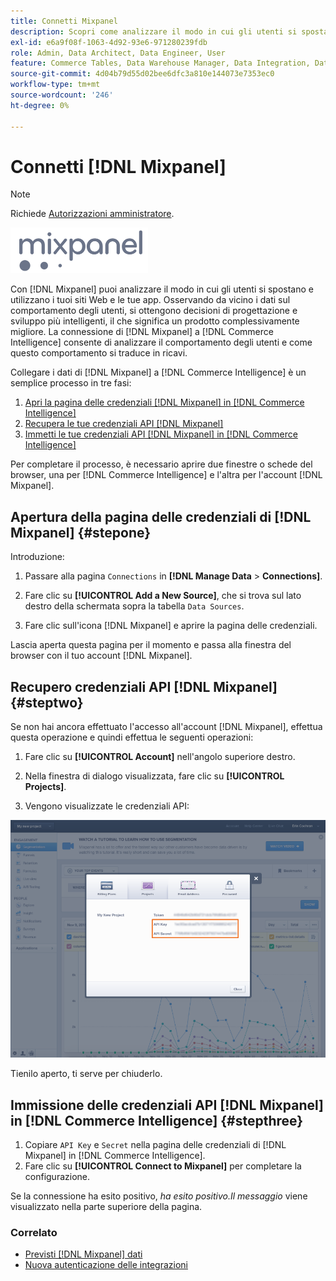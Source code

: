 ```yaml
---
title: Connetti Mixpanel
description: Scopri come analizzare il modo in cui gli utenti si spostano e utilizzano i tuoi siti web e le tue app.
exl-id: e6a9f08f-1063-4d92-93e6-971280239fdb
role: Admin, Data Architect, Data Engineer, User
feature: Commerce Tables, Data Warehouse Manager, Data Integration, Data Import/Export
source-git-commit: 4d04b79d55d02bee6dfc3a810e144073e7353ec0
workflow-type: tm+mt
source-wordcount: '246'
ht-degree: 0%

---
```


# Connetti [!DNL Mixpanel]

>[!NOTE]
>
>Richiede [Autorizzazioni amministratore](../../../administrator/user-management/user-management.md).

![Logo Mixpanel](../../../assets/Mixpanel_logo.png)

Con [!DNL Mixpanel] puoi analizzare il modo in cui gli utenti si spostano e utilizzano i tuoi siti Web e le tue app. Osservando da vicino i dati sul comportamento degli utenti, si ottengono decisioni di progettazione e sviluppo più intelligenti, il che significa un prodotto complessivamente migliore. La connessione di [!DNL Mixpanel] a [!DNL Commerce Intelligence] consente di analizzare il comportamento degli utenti e come questo comportamento si traduce in ricavi.

Collegare i dati di [!DNL Mixpanel] a [!DNL Commerce Intelligence] è un semplice processo in tre fasi:

1. [Apri la pagina delle credenziali  [!DNL Mixpanel]  in [!DNL Commerce Intelligence]](#stepone)
1. [Recupera le tue credenziali API  [!DNL Mixpanel] &#x200B;](#steptwo)
1. [Immetti le tue credenziali API  [!DNL Mixpanel]  in [!DNL Commerce Intelligence]](#stepthree)

Per completare il processo, è necessario aprire due finestre o schede del browser, una per [!DNL Commerce Intelligence] e l&#39;altra per l&#39;account [!DNL Mixpanel].

## Apertura della pagina delle credenziali di [!DNL Mixpanel] {#stepone}

Introduzione:

1. Passare alla pagina `Connections` in **[!DNL Manage Data** > **Connections]**.

1. Fare clic su **[!UICONTROL Add a New Source]**, che si trova sul lato destro della schermata sopra la tabella `Data Sources`.

1. Fare clic sull&#39;icona [!DNL Mixpanel] e aprire la pagina delle credenziali.

Lascia aperta questa pagina per il momento e passa alla finestra del browser con il tuo account [!DNL Mixpanel].

## Recupero credenziali API [!DNL Mixpanel] {#steptwo}

Se non hai ancora effettuato l&#39;accesso all&#39;account [!DNL Mixpanel], effettua questa operazione e quindi effettua le seguenti operazioni:

1. Fare clic su **[!UICONTROL Account]** nell&#39;angolo superiore destro.

1. Nella finestra di dialogo visualizzata, fare clic su **[!UICONTROL Projects]**.

1. Vengono visualizzate le credenziali API:

![Recupero credenziali API Mixpanel](../../../assets/Mixpanel_API_creds.png)

Tienilo aperto, ti serve per chiuderlo.

## Immissione delle credenziali API [!DNL Mixpanel] in [!DNL Commerce Intelligence] {#stepthree}

1. Copiare `API Key` e `Secret` nella pagina delle credenziali di [!DNL Mixpanel] in [!DNL Commerce Intelligence].
1. Fare clic su **[!UICONTROL Connect to Mixpanel]** per completare la configurazione.

Se la connessione ha esito positivo, _ha esito positivo.Il messaggio_ viene visualizzato nella parte superiore della pagina.

### Correlato

* [Previsti [!DNL Mixpanel] dati](../integrations/mixpanel-data.md)
* [Nuova autenticazione delle integrazioni](https://experienceleague.adobe.com/docs/commerce-knowledge-base/kb/how-to/mbi-reauthenticating-integrations.html?lang=it)
